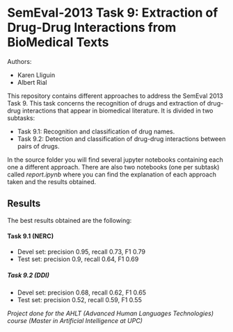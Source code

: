 # SemEval-2013 Task 9: Extraction of Drug-Drug Interactions from BioMedical Texts
Authors:
- Karen Lliguin
- Albert Rial
    
This repository contains different approaches to address the SemEval 2013 Task 9. This task concerns the recognition of drugs and extraction of drug-drug interactions that appear in biomedical literature. It is divided in two subtasks:
- Task 9.1: Recognition and classification of drug names.
- Task 9.2: Detection and classification of drug-drug interactions between pairs of drugs.

In the source folder you will find several jupyter notebooks containing each one a different approach. There are also two notebooks (one per subtask) called *report.ipynb* where you can find the explanation of each approach taken and the results obtained.

## Results
The best results obtained are the following:
#### Task 9.1 (NERC)
- Devel set: precision 0.95, recall 0.73, F1 0.79
- Test set: precision 0.9, recall 0.64, F1 0.69
##### Task 9.2 (DDI)
- Devel set: precision 0.68, recall 0.62, F1 0.65
- Test set: precision 0.52, recall 0.59, F1 0.55

*Project done for the AHLT (Advanced Human Languages Technologies) course (Master in Artificial Intelligence at UPC)*
